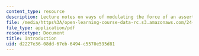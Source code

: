 ```yaml
---
content_type: resource
description: Lecture notes on ways of modulating the force of an assertion.
file: /media/https%3A/open-learning-course-data-rc.s3.amazonaws.com/24-910-topics-in-linguistics-theory-spring-2003/d2227e3608dd67eb6494c5570e595d81_1_introduction.pdf
file_type: application/pdf
resourcetype: Document
title: Introduction
uid: d2227e36-08dd-67eb-6494-c5570e595d81
---
```

